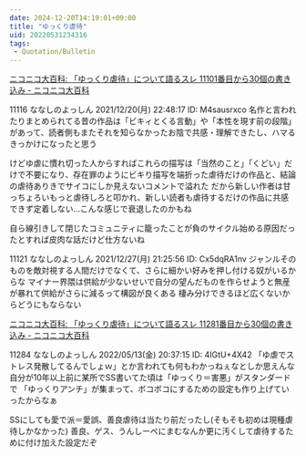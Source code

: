 ```yaml
---
date: 2024-12-20T14:19:01+09:00
title: "ゆっくり虐待"
uid: 20220531234316
tags:
 - Quotation/Bulletin
---
```


[ニコニコ大百科: 「ゆっくり虐待」について語るスレ 11101番目から30個の書き込み - ニコニコ大百科](https://dic.nicovideo.jp/b/a/%E3%82%86%E3%81%A3%E3%81%8F%E3%82%8A%E8%99%90%E5%BE%85/11101-)


11116
ななしのよっしん
2021/12/20(月) 22:48:17 ID: M4sausrxco
名作と言われたりまとめられてる昔の作品は「ビキィとくる言動」や「本性を現す前の段階」があって、読者側もまたそれを知らなかったお陰で共感・理解できたし、ハマるきっかけになったと思う

けどゆ虐に慣れ切った人からすればこれらの描写は「当然のこと」「くどい」だけで不要になり、存在罪のようにビキり描写を端折った虐待だけの作品と、結論の虐待ありきでサイコにしか見えないコメントで溢れた
だから新しい作者は甘っちょろいもっと虐待しろと叩かれ、新しい読者も虐待するだけの作品に共感できず定着しない…こんな感じで衰退したのかもね

自ら線引きして閉じたコミュニティに籠ったことが負のサイクル始める原因だったとすれば皮肉な話だけど仕方ないね



11121
ななしのよっしん
2021/12/27(月) 21:25:56 ID: Cx5dqRA1nv
ジャンルそのものを敵対視する人間だけでなくて、さらに細かい好みを押し付ける奴がいるからな
マイナー界隈は供給が少ないせいで自分の望んだものを作らせようと無産が暴れて供給がさらに減るって構図が良くある
棲み分けできるほど広くないからどうにもならない



[ニコニコ大百科: 「ゆっくり虐待」について語るスレ 11281番目から30個の書き込み - ニコニコ大百科](https://dic.nicovideo.jp/b/a/%E3%82%86%E3%81%A3%E3%81%8F%E3%82%8A%E8%99%90%E5%BE%85/11281-)

11284
ななしのよっしん
2022/05/13(金) 20:37:15 ID: 4IGtU+4X42
「ゆ虐でストレス発散してるんでしょｗ」とか言われても何もわかっねぇなとしか思えんな
自分が10年以上前に某所でSS書いてた頃は「ゆっくり＝害悪」がスタンダードで
「ゆっくりアンチ」が集まって、ボコボコにするための設定も作り上げていったからなぁ

SSにしても愛で派＝愛誤、善良虐待は当たり前だったし(そもそも初めは現種虐待しかなかった)
善良、ゲス、うんしーぺにまむなんか更に汚くして虐待するために付け加えた設定だぞ
